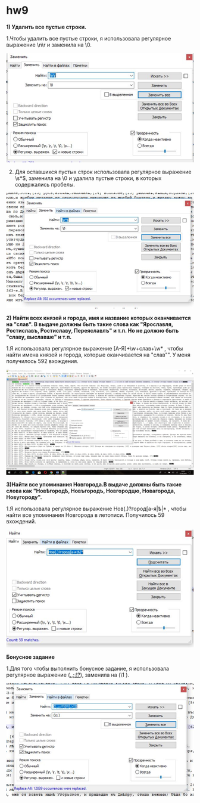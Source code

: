 # hw9
**1) Удалить все пустые строки.**

1.Чтобы удалить все пустые строки, я использовала регулярное выражение \n\r и заменила на \0.

![](https://github.com/nastyakost/hw9/blob/master/%D0%9F%D0%B5%D1%80%D0%B2%D0%BE%D0%B5.JPG)

2. Для оставшихся пустых строк использовала регулярное выражение  \s*$, заменила на \0 и удалила пустые строки, в которых содержались пробелы.

![](https://github.com/nastyakost/hw9/blob/master/%D0%B2%D1%82%D1%82%D0%BE%D1%80%D0%BE%D0%B5.JPG)

**2) Найти всех князей и города, имя и название которых оканчивается на "слав". В выдаче должны быть такие слова как "Ярославля, Ростиславъ, Ростиславу, Переяславлъ" и т.п. Но не должно быть "славу, выславше" и т.п.**

1.Я использовала регулярное выражение [А-Я]+\w+слав+\w* , чтобы найти имена князей и города,  которые оканчивается на "слав"". У меня получилось 592 вхождения. 

![](https://github.com/nastyakost/hw9/blob/master/%D0%BD%D0%BE%D0%BC%D0%B5%D1%803.jpg)

**3)Найти все упоминания Новгорода.В выдаче должны быть такие слова как "Новѣгородѣ, Новъгородъ, Новгородцю, Новагорода, Новугороду".**

1.Я использовала регулярное выражение Нов(.)?город[а-я|ѣ|* , чтобы найти все упоминания Новгорода в летописи. Получилось 59 вхождений. 

![](https://github.com/nastyakost/hw9/blob/master/%D0%BD%D0%BE%D0%B2%D0%B3%D0%BE%D1%80%D0%BE%D0%B4.JPG)

**Бонусное задание**

1.Для того чтобы выполнить бонусное задание, я использовала регулярное выражение ([.,;:!?](?![.>])), заменила на  (\1 ).

![](https://github.com/nastyakost/hw9/blob/master/%D0%B1%D0%BE%D0%BD%D1%83%D1%81.JPG)
